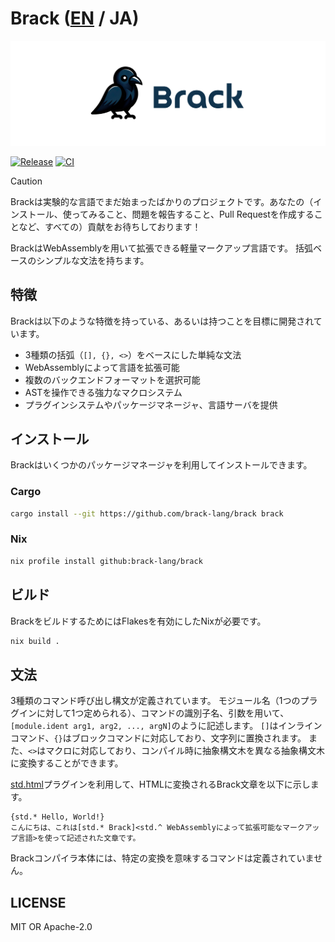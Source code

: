 # Brack ([EN](./README.md) / JA)

![](./brack-header.png)

[![Release](https://img.shields.io/github/v/release/brack-lang/brack.svg)](https://github.com/user/repository)
[![CI](https://github.com/brack-lang/brack/actions/workflows/ci.yml/badge.svg)](https://github.com/brack-lang/brack/actions/workflows/ci.yml)

> [!CAUTION]
> Brackは実験的な言語でまだ始まったばかりのプロジェクトです。あなたの（インストール、使ってみること、問題を報告すること、Pull Requestを作成することなど、すべての）貢献をお待ちしております！

BrackはWebAssemblyを用いて拡張できる軽量マークアップ言語です。
括弧ベースのシンプルな文法を持ちます。

## 特徴
Brackは以下のような特徴を持っている、あるいは持つことを目標に開発されています。

- 3種類の括弧（`[], {}, <>`）をベースにした単純な文法
- WebAssemblyによって言語を拡張可能
- 複数のバックエンドフォーマットを選択可能
- ASTを操作できる強力なマクロシステム
- プラグインシステムやパッケージマネージャ、言語サーバを提供

## インストール
Brackはいくつかのパッケージマネージャを利用してインストールできます。

### Cargo
```sh
cargo install --git https://github.com/brack-lang/brack brack
```

### Nix
```sh
nix profile install github:brack-lang/brack
```

## ビルド
BrackをビルドするためにはFlakesを有効にしたNixが必要です。

```sh
nix build .
```

## 文法
3種類のコマンド呼び出し構文が定義されています。
モジュール名（1つのプラグインに対して1つ定められる）、コマンドの識別子名、引数を用いて、`[module.ident arg1, arg2, ..., argN]`のように記述します。
`[]`はインラインコマンド、`{}`はブロックコマンドに対応しており、文字列に置換されます。
また、`<>`はマクロに対応しており、コンパイル時に抽象構文木を異なる抽象構文木に変換することができます。

[std.html](https://github.com/brack-lang/std.html)プラグインを利用して、HTMLに変換されるBrack文章を以下に示します。

```brack
{std.* Hello, World!}
こんにちは、これは[std.* Brack]<std.^ WebAssemblyによって拡張可能なマークアップ言語>を使って記述された文章です。
```

Brackコンパイラ本体には、特定の変換を意味するコマンドは定義されていません。

## LICENSE
MIT OR Apache-2.0

